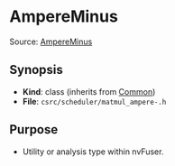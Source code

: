 # AmpereMinus

Source: [AmpereMinus](../../../csrc/scheduler/matmul_ampere-.h)

## Synopsis
- **Kind**: class (inherits from [Common](../../csrc/scheduler/matmul.h#L50))
- **File**: `csrc/scheduler/matmul_ampere-.h`

## Purpose
- Utility or analysis type within nvFuser.
